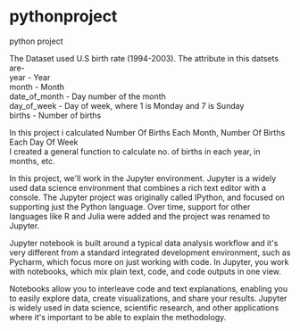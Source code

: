 # pythonproject
python project


The Dataset used U.S birth rate (1994-2003). The attribute in this datsets are-                                    
year - Year                                               
month - Month                                            
date_of_month - Day number of the month                                   
day_of_week - Day of week, where 1 is Monday and 7 is Sunday                                          
births - Number of births                                           
                                                                                                                            
In this project i calculated Number Of Births Each Month, Number Of Births Each Day Of Week                  
I created a general function to calculate no. of births in each year, in months, etc.                              
                            
                                                       
In this project, we'll work in the Jupyter environment. Jupyter is a widely used data science environment that combines a rich 
text editor with a console. The Jupyter project was originally called IPython, and focused on supporting just the Python language.
Over time, support for other languages like R and Julia were added and the project was renamed to Jupyter.
                     
Jupyter notebook is built around a typical data analysis workflow and it's very different from a standard integrated development 
environment, such as Pycharm, which focus more on just working with code. In Jupyter, you work with notebooks, which mix plain text, 
code, and code outputs in one view. 

Notebooks allow you to interleave code and text explanations, enabling you to easily explore data, create visualizations, and share 
your results. Jupyter is widely used in data science, scientific research, and other applications where it's important to be able to 
explain the methodology.
